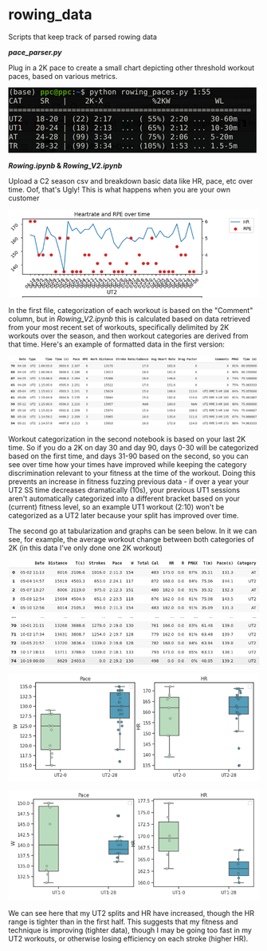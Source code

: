 # rowing_data
Scripts that keep track of parsed rowing data

**_pace_parser.py_**

Plug in a 2K pace to create a small chart depicting other threshold workout paces, based on various metrics.

![image](/pictures/pp.png)

**_Rowing.ipynb_ & _Rowing_V2.ipynb_**

Upload a C2 season csv and breakdown basic data like HR, pace, etc over time. Oof, that's Ugly! This is what happens when you are your own customer

![image](/pictures/row_data.png)

In the first file, categorization of each workout is based on the "Comment" column, but in _Rowing_V2.ipynb_ this is calculated based on data retrieved from your most recent set of workouts, specifically delimited by 2K workouts over the season, and then workout categories are derived from that time. Here's an example of formatted data in the first version:

![image](/pictures/table.png)

Workout categorization in the second notebook is based on your last 2K time. So if you do a 2K on day 30 and day 90, days 0-30 will be categorized based on the first time, and days 31-90 based on the second, so you can see over time how your times have improved while keeping the category discrimination relevant to your fitness at the time of the workout. Doing this prevents an increase in fitness fuzzing previous data - if over a year your UT2 SS time decreases dramatically (10s), your previous UT1 sessions aren't automatically categorized into a different bracket based on your (current) fitness level, so an example UT1 workout (2:10) won't be categorized as a UT2 later because your split has improved over time.

The second go at tabularization and graphs can be seen below. In it we can see, for example, the average workout change between both categories of 2K (in this data I've only done one 2K workout)

![image](/pictures/T2.png)

![image](/pictures/R2.png)

![image](/pictures/R3.png)

We can see here that my UT2 splits and HR have increased, though the HR range is tighter than in the first half. This suggests that my fitness and technique is improving (tighter data), though I may be going too fast in my UT2 workouts, or otherwise losing efficiency on each stroke (higher HR).
